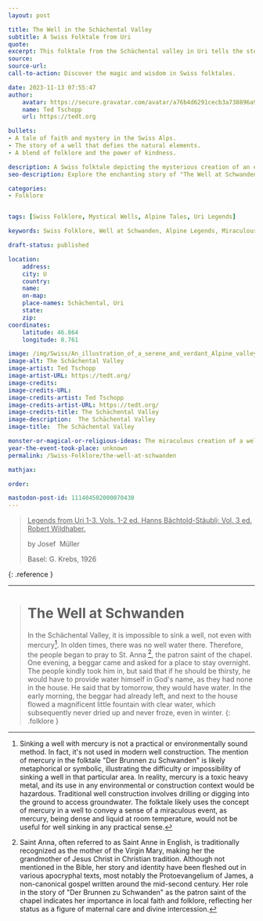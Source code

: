 ```yaml
---
layout: post

title: The Well in the Schächental Valley
subtitle: A Swiss Folktale from Uri
quote: 
excerpt: This folktale from the Schächental valley in Uri tells the story of how a miraculous well came to be, thanks to the intervention of a mysterious traveler and the faith of the local people.
source: 
source-url: 
call-to-action: Discover the magic and wisdom in Swiss folktales.

date: 2023-11-13 07:55:47
author:
    avatar: https://secure.gravatar.com/avatar/a76b4d6291cecb3a738896a971bfb903?s=512&d=mp&r=g
    name: Ted Tschopp
    url: https://tedt.org

bullets:
- A tale of faith and mystery in the Swiss Alps.
- The story of a well that defies the natural elements.
- A blend of folklore and the power of kindness.

description: A Swiss folktale depicting the mysterious creation of an ever-flowing well in the Schächental valley.
seo-description: Explore the enchanting story of "The Well at Schwanden", a Swiss folktale filled with mystery, faith, and the enduring power of kindness.

categories:
- Folklore


tags: [Swiss Folklore, Mystical Wells, Alpine Tales, Uri Legends]

keywords: Swiss Folklore, Well at Schwanden, Alpine Legends, Miraculous Wells

draft-status: published

location:
    address: 
    city: U
    country: 
    name: 
    on-map:
    place-names: Schächental, Uri
    state:
    zip:
coordinates:
    latitude: 46.864
    longitude: 8.761

image: /img/Swiss/An_illustration_of_a_serene_and_verdant_Alpine_valley.jpg
image-alt: The Schächental Valley
image-artist: Ted Tschopp
image-artist-URL: https://tedt.org/
image-credits: 
image-credits-URL: 
image-credits-artist: Ted Tschopp
image-credits-artist-URL: https://tedt.org/
image-credits-title: The Schächental Valley
image-description:  The Schächental Valley
image-title:  The Schächental Valley

monster-or-magical-or-religious-ideas: The miraculous creation of a well by a mysterious traveler.
year-the-event-took-place: unknown
permalink: /Swiss-Folklore/the-well-at-schwanden

mathjax:

order:

mastodon-post-id: 111404502000070430
---
```



> <ins> Legends from Uri 1-3. Vols. 1-2 ed. Hanns Bächtold-Stäubli; Vol. 3 ed. Robert Wildhaber.</ins>
> 
> by Josef  Müller
> 
>  Basel: G. Krebs, 1926
>
{: .reference }

---

> # The Well at Schwanden
>
>In the Schächental Valley, it is impossible to sink a well, not even with mercury[^1]. In olden times, there was no well water there. Therefore, the people began to pray to St. Anna [^2], the patron saint of the chapel. One evening, a beggar came and asked for a place to stay overnight. The people kindly took him in, but said that if he should be thirsty, he would have to provide water himself in God's name, as they had none in the house. He said that by tomorrow, they would have water. In the early morning, the beggar had already left, and next to the house flowed a magnificent little fountain with clear water, which subsequently never dried up and never froze, even in winter.
{: .folklore }

[^1]: Sinking a well with mercury is not a practical or environmentally sound method. In fact, it's not used in modern well construction. The mention of mercury in the folktale "Der Brunnen zu Schwanden" is likely metaphorical or symbolic, illustrating the difficulty or impossibility of sinking a well in that particular area. In reality, mercury is a toxic heavy metal, and its use in any environmental or construction context would be hazardous. Traditional well construction involves drilling or digging into the ground to access groundwater.  The folktale likely uses the concept of mercury in a well to convey a sense of a miraculous event, as mercury, being dense and liquid at room temperature, would not be useful for well sinking in any practical sense.

[^2]: Saint Anna, often referred to as Saint Anne in English, is traditionally recognized as the mother of the Virgin Mary, making her the grandmother of Jesus Christ in Christian tradition. Although not mentioned in the Bible, her story and identity have been fleshed out in various apocryphal texts, most notably the Protoevangelium of James, a non-canonical gospel written around the mid-second century.  Her role in the story of "Der Brunnen zu Schwanden" as the patron saint of the chapel indicates her importance in local faith and folklore, reflecting her status as a figure of maternal care and divine intercession.
